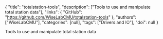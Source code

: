{
  "title": "totalstation-tools",
  "description": ["Tools to use and manipulate total station data"],
  "links": {
    "GitHub": "https://github.com/WiseLabCMU/totalstation-tools"
  },
  "authors": ["WiseLabCMU"],
  "categories": [null],
  "tags": ["Drivers and IO"],
  "doi": null
}

<!-- Generated by csv2md.R – do not edit by hand -->

Tools to use and manipulate total station data